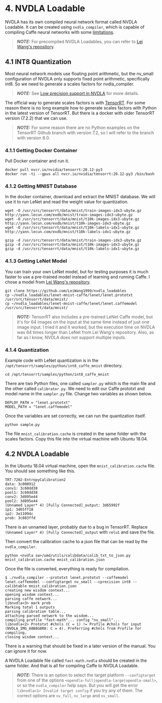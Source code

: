 # 4. NVDLA Loadable

NVDLA has its own compiled neural network format called NVDLA Loadable. It can be created using `nvdla_compiler`, which is capable of compiling Caffe neural networks with some [limitations](https://github.com/fmasar/nvdla_sw/blob/master/CompilerFeatures.md).

> **_NOTE:_** For precompiled NVDLA Loadables, you can refer to [Lei Wang's repository](https://github.com/LeiWang1999/nvdla_loadables).

## 4.1 INT8 Quantization
Most neural network models use floating point arithmetic, but the nv_small configuration of NVDLA only supports fixed point arithmetic, specifically int8. So we need to generate a scales factors for nvdla_compiler.

> **_NOTE:_** See [Low precision support in NVDLA](https://github.com/fmasar/nvdla_sw/blob/master/LowPrecision.md) for more details.

The official way to generate scales factors is with [TensorRT](https://github.com/NVIDIA/TensorRT/tree/release/5.1/samples/opensource/sampleINT8). For some reason there is no long example how to generate scales factors with Python in the latest version of TensorRT. But there is a docker with older TensorRT version (7.2.2) that we can use.

> **_NOTE:_** For some reason there are no Python examples on the TensorRT Github branch with version 7.2, so I will refer to the branch with version 8.0.

### 4.1.1 Getting Docker Container
Pull Docker container and run it.
```
docker pull nvcr.io/nvidia/tensorrt:20.12-py3
docker run -ti --gpus all nvcr.io/nvidia/tensorrt:20.12-py3 /bin/bash
```

### 4.1.2 Getting MNIST Database
In the docker container, download and extract the MNIST database. We will use it to run LeNet and read the weight value for quantization.
```
wget -O /usr/src/tensorrt/data/mnist/train-images-idx3-ubyte.gz http://yann.lecun.com/exdb/mnist/train-images-idx3-ubyte.gz
wget -O /usr/src/tensorrt/data/mnist/t10k-images-idx3-ubyte.gz http://yann.lecun.com/exdb/mnist/t10k-images-idx3-ubyte.gz
wget -O /usr/src/tensorrt/data/mnist/t10k-labels-idx1-ubyte.gz http://yann.lecun.com/exdb/mnist/t10k-labels-idx1-ubyte.gz

gzip -d /usr/src/tensorrt/data/mnist/train-images-idx3-ubyte.gz
gzip -d /usr/src/tensorrt/data/mnist/t10k-images-idx3-ubyte.gz
gzip -d /usr/src/tensorrt/data/mnist/t10k-labels-idx1-ubyte.gz
```

### 4.1.3 Getting LeNet Model
You can train your own LeNet model, but for testing purposes it is much faster to use a pre-trained model instead of learning and running Caffe. I chose a model from [Lei Wang's repository](https://github.com/LeiWang1999/nvdla_loadables).
```
git clone https://github.com/LeiWang1999/nvdla_loadables
cp ~/nvdla_loadables/lenet-mnist-caffe/lenet/lenet.prototxt /usr/src/tensorrt/data/mnist/
cp ~/nvdla_loadables/lenet-mnist-caffe/lenet/lenet.caffemodel /usr/src/tensorrt/data/mnist/
```

> **_NOTE:_** TensorRT also includes a pre-trained LeNet Caffe model, but it's for 64 images on the input at the same time instead of just one image input. I tried it and it worked, but the execution time on NVDLA was 64 times longer than LeNet from Lei Wang's repository. Also, as far as I know, NVDLA does not support multiple inputs.


### 4.1.4 Quantization
Example code with LeNet quantization is in the `/opt/tensorrt/samples/python/int8_caffe_mnist` directory.
```
cd /opt/tensorrt/samples/python/int8_caffe_mnist
```

There are two Python files, one called `sampler.py` which is the main file and the other called `calibrator.py`. We need to edit our Caffe prototxt and model name in the `sampler.py` file. Change two variables as shown below.
```
DEPLOY_PATH = "lenet.prototxt"
MODEL_PATH = "lenet.caffemodel"
```

Once the variables are set correctly, we can run the quantization itself.
```
python sample.py
```

The file `mnist_calibration.cache` is created in the same folder with the scales factors. Copy this file into the virtual machine with Ubuntu 18.04.

## 4.2 NVDLA Loadable
In the Ubuntu 18.04 virtual machine, open the `mnist_calibration.cache` file. You should see something like this.
```
TRT-7202-EntropyCalibration2
data: 3c008912
conv1: 3c60dd38
pool1: 3c60dd38
conv2: 3d895e44
pool2: 3d895e44
(Unnamed Layer* 4) [Fully Connected]_output: 3d65992f
ip1: 3d65ff18
ip2: 3e11094c
prob: 3c083ffd
```
There is an unnamed layer, probably due to a bug in TensorRT. Replace `(Unnamed Layer* 4) [Fully Connected]_output` with `relu1` and save the file.

Then convert the calibration cache to a json file that can be read by the `nvdla_compiler`.
```
python <nvdla sw>/umd/utils/calibdata/calib_txt_to_json.py mnist_calibration.cache mnist_calibration.json
```

Once the file is converted, everything is ready for compilation.
```
$ ./nvdla_compiler --prototxt lenet.prototxt --caffemodel lenet.caffemodel --configtarget nv_small --cprecision int8 --calibtable mnist_calibration.json 
creating new wisdom context...
opening wisdom context...
parsing caffe network...
libnvdla<3> mark prob
Marking total 1 outputs
parsing calibration table...
attaching parsed network to the wisdom...
compiling profile "fast-math"... config "nv_small"...
libnvdla<2> Prototxt #chnls (C = 1) != Profile #chnls for input (NVDLA_IMG_A8B8G8R8: C = 4). Preferring #chnls from Profile for compiling.
closing wisdom context...
```
There is a warning that should be fixed in a later version of the manual. You can ignore it for now.

A NVDLA Loadable file called `fast-math.nvdla` should be created in the same folder. And that is all for compiling Caffe to NVDLA Loadable.

> **_NOTE:_** There is an option to select the target platform `--configtarget` from one of the options `<opendla-full|opendla-large|opendla-small>`, or so the `nvdla_compiler` help says. But you will get the error `libnvdla<1> Invalid target config` if you try any of them. The correct options are `nv_full`, `nv_large` and `nv_small`.